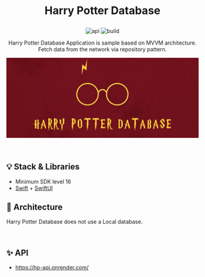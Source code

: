 # <p align="center">Harry Potter Database</p>

<p align="center">
<img alt="api" src="https://img.shields.io/badge/API-16%2B-green?logo=ios"/>
<img alt="build" src="https://img.shields.io/badge/SWIFT-5%2B-green?logo=swift"/>
</p>

<p align="center">Harry Potter Database Application is sample based on MVVM architecture.</br>
Fetch data from the network via repository pattern.</p>

![logo](https://github.com/konstantinosrizos/HarryPotterDatabase/blob/main/Preview/HarryPotterDatabaseLogo.png)

<br>

## 💡 Stack & Libraries
- Minimum SDK level 16
- [Swift](https://developer.apple.com/swift/) + [SwiftUI](https://developer.apple.com/xcode/swiftui/)

## 💎 Architecture

Harry Potter Database does not use a Local database.

<br>

## ✨ API

- https://hp-api.onrender.com/


